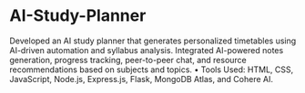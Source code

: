 # AI-Study-Planner
Developed an AI study planner that generates personalized timetables using AI-driven automation and syllabus analysis. Integrated AI-powered notes generation, progress tracking, peer-to-peer chat, and resource recommendations based on subjects and topics. • Tools Used: HTML, CSS, JavaScript, Node.js, Express.js, Flask, MongoDB Atlas, and Cohere AI.
